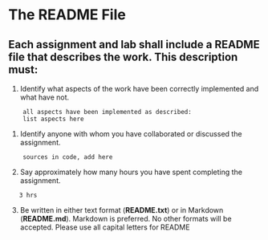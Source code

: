 # The README File

## Each assignment and lab shall include a README file that describes the work. This description must:

1. Identify what aspects of the work have been correctly implemented and what have not.
```
    all aspects have been implemented as described:
    list aspects here
```
1. Identify anyone with whom you have collaborated or discussed the assignment.
```
    sources in code, add here
```
2. Say approximately how many hours you have spent completing the assignment.
```
   3 hrs 
```
3. Be written in either text format (**README.txt**) or in Markdown (**README.md**). Markdown is preferred. No other formats will be accepted. Please use all capital letters for README
```
    
```